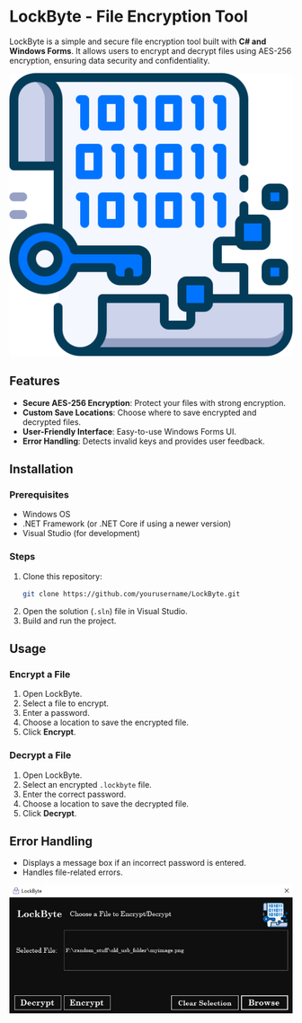 # LockByte - File Encryption Tool

LockByte is a simple and secure file encryption tool built with **C# and Windows Forms**. It allows users to encrypt and decrypt files using AES-256 encryption, ensuring data security and confidentiality.

![LockByte logo](/Resources/data-encryption.png)

## Features
- **Secure AES-256 Encryption**: Protect your files with strong encryption.
- **Custom Save Locations**: Choose where to save encrypted and decrypted files.
- **User-Friendly Interface**: Easy-to-use Windows Forms UI.
- **Error Handling**: Detects invalid keys and provides user feedback.

## Installation
### Prerequisites
- Windows OS
- .NET Framework (or .NET Core if using a newer version)
- Visual Studio (for development)

### Steps
1. Clone this repository:
   ```sh
   git clone https://github.com/yourusername/LockByte.git
   ```
2. Open the solution (`.sln`) file in Visual Studio.
3. Build and run the project.

## Usage
### Encrypt a File
1. Open LockByte.
2. Select a file to encrypt.
3. Enter a password.
4. Choose a location to save the encrypted file.
5. Click **Encrypt**.

### Decrypt a File
1. Open LockByte.
2. Select an encrypted `.lockbyte` file.
3. Enter the correct password.
4. Choose a location to save the decrypted file.
5. Click **Decrypt**.

## Error Handling
- Displays a message box if an incorrect password is entered.
- Handles file-related errors.


![Start-up Screen](/screenshots/choosing-file.jpg)

